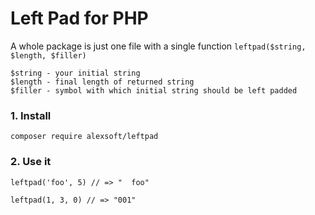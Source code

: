 # Left Pad for PHP

A whole package is just one file with a single function `leftpad($string, $length, $filler)`

    $string - your initial string
    $length - final length of returned string
    $filler - symbol with which initial string should be left padded

### 1. Install

    composer require alexsoft/leftpad

### 2. Use it

    leftpad('foo', 5) // => "  foo"

    leftpad(1, 3, 0) // => "001"
